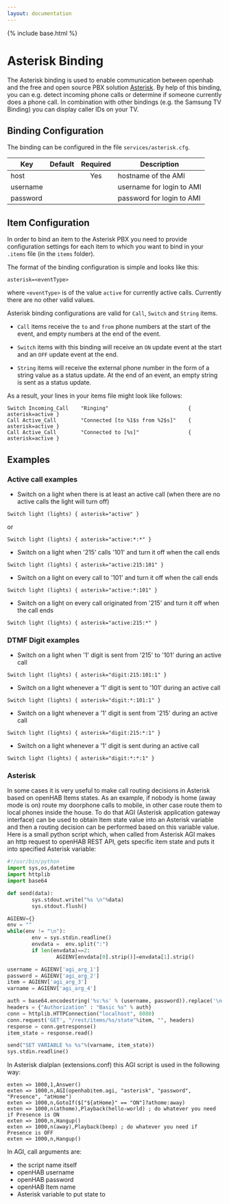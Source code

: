 ```yaml
---
layout: documentation
---
```


{% include base.html %}

# Asterisk Binding

The Asterisk binding is used to enable communication between openhab and the free and open source PBX solution [Asterisk](http://www.asterisk.org). By help of this binding, you can e.g. detect incoming phone calls or determine if someone currently does a phone call. In combination with other bindings (e.g. the Samsung TV Binding) you can display caller IDs on your TV.

## Binding Configuration

The binding can be configured in the file `services/asterisk.cfg`.

| Key | Default | Required | Description |
|-----|---------|:--------:|-------------|
| host |        |   Yes    | hostname of the AMI |
| username |    |          | username for login to AMI |
| password |    |          | password for login to AMI |


## Item Configuration

In order to bind an item to the Asterisk PBX you need to provide configuration settings for each item to which you want to bind in your `.items` file (in the `items` folder). 

The format of the binding configuration is simple and looks like this:

```
asterisk=<eventType>
```

where `<eventType>` is of the value `active` for currently active calls. Currently there are no other valid values.

Asterisk binding configurations are valid for `Call`, `Switch` and `String` items.

* `Call` items receive the `to` and `from` phone numbers at the start of the event, and empty numbers at the end of the event.

* `Switch` items with this binding will receive an `ON` update event at the start and an `OFF` update event at the end.

* `String` items will receive the external phone number in the form of a string value as a status update. At the end of an event, an empty string is sent as a status update.

As a result, your lines in your items file might look like follows:

```
Switch Incoming_Call    "Ringing"                          { asterisk=active }
Call Active_Call        "Connected [to %1$s from %2$s]"    { asterisk=active }
Call Active_Call        "Connected to [%s]"                { asterisk=active }
```

## Examples

### Active call examples

* Switch on a light when there is at least an active call (when there are no active calls the light will turn off)

```
Switch light (lights) { asterisk="active" }
```

or

```
Switch light (lights) { asterisk="active:*:*" }
```

* Switch on a light when '215' calls '101' and turn it off when the call ends

```
Switch light (lights) { asterisk="active:215:101" }
```

* Switch on a light on every call to '101' and turn it off when the call ends

```
Switch light (lights) { asterisk="active:*:101" }
```

* Switch on a light on every call originated from '215' and turn it off when the call ends

```
Switch light (lights) { asterisk="active:215:*" }
```

### DTMF Digit examples

* Switch on a light when '1' digit is sent from '215' to '101' during an active call

```
Switch light (lights) { asterisk="digit:215:101:1" }
```

* Switch on a light whenever a '1' digit is sent to '101' during an active call

```
Switch light (lights) { asterisk="digit:*:101:1" }
```

* Switch on a light whenever a '1' digit is sent from '215' during an active call

```
Switch light (lights) { asterisk="digit:215:*:1" }
```

* Switch on a light whenever a '1' digit is sent during an active call

```
Switch light (lights) { asterisk="digit:*:*:1" }
```

### Asterisk

In some cases it is very useful to make call routing decisions in Asterisk based on openHAB Items states. As an example, if nobody is home (away mode is on) route my doorphone calls to mobile, in other case route them to local phones inside the house. To do that AGI (Asterisk application gateway interface) can be used to obtain Item state value into an Asterisk variable and then a routing decision can be performed based on this variable value. Here is a small python script which, when called from Asterisk AGI makes an http request to openHAB REST API, gets specific item state and puts it into specified Asterisk variable:

```python
#!/usr/bin/python
import sys,os,datetime
import httplib
import base64

def send(data):
        sys.stdout.write("%s \n"%data)
        sys.stdout.flush()

AGIENV={}
env = ""
while(env != "\n"):
        env = sys.stdin.readline()
        envdata =  env.split(":")
        if len(envdata)==2:
                AGIENV[envdata[0].strip()]=envdata[1].strip()

username = AGIENV['agi_arg_1']
password = AGIENV['agi_arg_2']
item = AGIENV['agi_arg_3']
varname = AGIENV['agi_arg_4']

auth = base64.encodestring('%s:%s' % (username, password)).replace('\n', '')
headers = {"Authorization" : "Basic %s" % auth}
conn = httplib.HTTPConnection("localhost", 8080)
conn.request('GET', "/rest/items/%s/state"%item, "", headers)
response = conn.getresponse()
item_state = response.read()

send("SET VARIABLE %s %s"%(varname, item_state))
sys.stdin.readline()
```

In Asterisk dialplan (extensions.conf) this AGI script is used in the following way:

```
exten => 1000,1,Answer()
exten => 1000,n,AGI(openhabitem.agi, "asterisk", "password", "Presence", "atHome")
exten => 1000,n,GotoIf($["${atHome}" == "ON"]?athome:away)
exten => 1000,n(athome),Playback(hello-world) ; do whatever you need if Presence is ON
exten => 1000,n,Hangup()
exten => 1000,n(away),Playback(beep) ; do whatever you need if Presence is OFF
exten => 1000,n,Hangup()
```

In AGI, call arguments are:

* the script name itself
* openHAB username
* openHAB password
* openHAB Item name
* Asterisk variable to put state to

